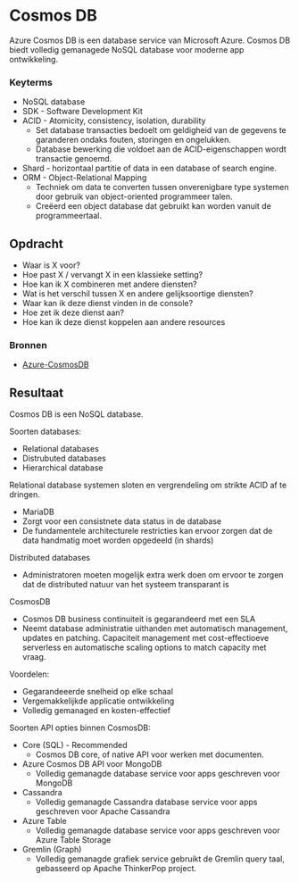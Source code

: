 # Cosmos DB
Azure Cosmos DB is een database service van Microsoft Azure. Cosmos DB biedt volledig gemanagede NoSQL database voor moderne app ontwikkeling.

### Keyterms
* NoSQL database
* SDK - Software Development Kit
* ACID - Atomicity, consistency, isolation, durability
    - Set database transacties bedoelt om geldigheid van de gegevens te garanderen ondaks fouten, storingen en ongelukken. 
    - Database bewerking die voldoet aan de ACID-eigenschappen wordt transactie genoemd.
* Shard - horizontaal partitie of data in een database of search engine.
* ORM - Object-Relational Mapping
    - Techniek om data te converten tussen onverenigbare type systemen door gebruik van object-oriented programmeer talen. 
    - Creëerd een object database dat gebruikt kan worden vanuit de programmeertaal.


## Opdracht
- Waar is X voor?
- Hoe past X / vervangt X in een klassieke setting?
- Hoe kan ik X combineren met andere diensten?
- Wat is het verschil tussen X en andere gelijksoortige diensten?
- Waar kan ik deze dienst vinden in de console?
- Hoe zet ik deze dienst aan?
- Hoe kan ik deze dienst koppelen aan andere resources

### Bronnen
- [Azure-CosmosDB](https://docs.microsoft.com/en-us/azure/cosmos-db/introduction)

## Resultaat
Cosmos DB is een NoSQL database. 



Soorten databases:
* Relational databases
* Distrubuted databases
* Hierarchical database
    


Relational database systemen sloten en vergrendeling om strikte ACID af te dringen. 
* MariaDB
* Zorgt voor een consistnete data status in de database
* De fundamentele architecturele restricties kan ervoor zorgen dat de data handmatig moet worden opgedeeld (in shards)

Distributed databases
* Administratoren moeten mogelijk extra werk doen om ervoor te zorgen dat de distributed natuur van het systeem transparant is 

CosmosDB
* Cosmos DB business continuiteit is gegarandeerd met een SLA
* Neemt database administratie uithanden met automatisch management, updates en patching. Capaciteit management met cost-effectioeve serverless en automatische scaling options to match capacity met vraag.

Voordelen:
* Gegarandeeerde snelheid op elke schaal 
* Vergemakkelijkde applicatie ontwikkeling 
* Volledig gemanaged en kosten-effectief

Soorten API opties binnen CosmosDB:
* Core (SQL) - Recommended
    * Cosmos DB core, of native API voor werken met documenten.
* Azure Cosmos DB API voor MongoDB
    * Volledig gemanagde database service voor apps geschreven voor MongoDB
* Cassandra
    * Volledig gemanagde Cassandra database service voor apps geschreven voor Apache Cassandra
* Azure Table
    * Volledig gemanagde database service voor apps geschreven voor Azure Table Storage
* Gremlin (Graph)
    * Volledig gemanagde grafiek service gebruikt de Gremlin query taal, gebasseerd op Apache ThinkerPop project. 
